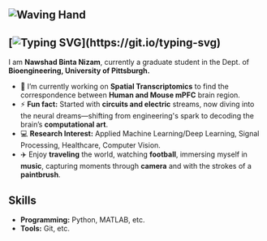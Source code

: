 
##  ![Waving Hand](https://media.giphy.com/media/3o6ZsYm5Q4C1r8zTxu/giphy.gif)
## [![Typing SVG](https://readme-typing-svg.herokuapp.com?font=Caveat&size=40&pause=100&color=000000&center=true&vCenter=true&width=500&lines=Hello!+Welcome+to+my+profile!)](https://git.io/typing-svg)

I am **Nawshad Binta Nizam**, currently a graduate student in the Dept. of **Bioengineering, University of Pittsburgh.**

- 🔭 I’m currently working on **Spatial Transcriptomics** to find the correspondence between **Human and Mouse mPFC** brain region.
- ⚡ **Fun fact:** Started with **circuits and electric** streams, now diving into the neural dreams—shifting from engineering's spark to decoding the brain’s **computational art**.
- 💻 **Research Interest:** Applied Machine Learning/Deep Learning, Signal Processing, Healthcare, Computer Vision.
- ✈️ Enjoy **traveling** the world, watching **football**, immersing myself in **music**, capturing moments through **camera** and with the strokes of a **paintbrush**.

## Skills
- **Programming:** Python, MATLAB, etc.
- **Tools:** Git, etc.
